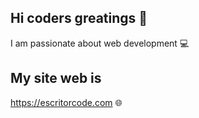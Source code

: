 ## Hi coders greatings 👋

I am passionate about web development :computer:

## My site web is

https://escritorcode.com :globe_with_meridians:
